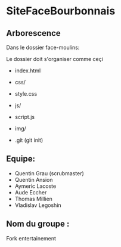 # SiteFaceBourbonnais

**Arborescence**
--------
Dans le dossier face-moulins:

Le dossier doit s'organiser comme ceçi

 * index.html

 * css/
  * style.css

 * js/
  * script.js

 * img/

 * .git (git init)



**Equipe:**
------

* Quentin Grau (scrubmaster)  
* Quentin Ansion  
* Aymeric Lacoste  
* Aude Eccher  
* Thomas Millien  
* Vladislav Legoshin  

**Nom du groupe :**   
------
Fork entertainement



